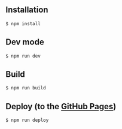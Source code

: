 ## Installation

```
$ npm install
```

## Dev mode

```
$ npm run dev
```

## Build

```
$ npm run build
```

## Deploy (to the [GitHub Pages](https://pages.github.com/))

```
$ npm run deploy
```